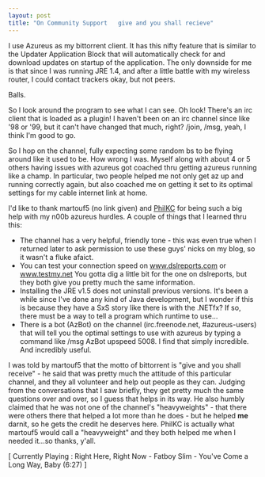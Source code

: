 ```yaml
---
layout: post
title: "On Community Support   give and you shall recieve"
---
```

 
<p>I use Azureus as my bittorrent client. It has this nifty feature that is 
similar to the Updater Application Block that will automatically check for and 
download updates on startup of the application. The only downside for me is that 
since I was running JRE 1.4, and after a little battle with my wireless router, 
I could contact trackers okay, but not peers. </p>
<p>Balls.</p>
<p>So I look around the program to see what I can see. Oh look! There's an irc 
client that is loaded as a plugin! I haven't been on an irc channel since like 
'98 or '99, but it can't have changed that much, right? /join, /msg, yeah, I 
think I'm good to go. </p>
<p>So I hop on the channel, fully expecting some random bs to be flying around 
like it used to be. How wrong I was. Myself along with about 4 or 5 others 
having issues with azureus got coached thru getting azureus running like a 
champ. In particular, two people helped me not only get az up and running 
correctly again, but also coached me on getting it set to its optimal settings 
for my cable internet link at home.</p>
<p>I'd like to thank martouf5 (no link given) and <a href="http://www.20six.co.uk/PhilKC">PhilKC</a> for being such a big help 
with my n00b azureus hurdles. A couple of things that I learned thru this:</p>
<ul>
  <li>The channel has a very helpful, friendly tone - this was even true when I 
  returned later to ask permission to use these guys' nicks on my blog, so it 
  wasn't a fluke afaict. 
  </li><li>You can test your connection speed on <a href="http://www.dslreports.com">www.dslreports.com</a> or <a href="http://www.testmy.net">www.testmy.net</a> You gotta dig a little bit for 
  the one on dslreports, but they both give you pretty much the same 
  information. 
  </li><li>Installing the JRE v1.5 does not uninstall previous versions. It's been a 
  while since I've done any kind of Java development, but I wonder if this is 
  because they have a SxS story like there is with the .NETfx? If so, there must 
  be a way to tell a program which runtime to use... 
  </li><li>There is a bot (AzBot) on the channel (irc.freenode.net, #azureus-users) 
  that will tell you the optimal settings to use with azureus by typing a 
  command like /msg AzBot upspeed 5008. I find that simply incredible. And 
  incredibly useful.</li></ul>
<p>I was told by martouf5 that the motto of bittorrent is "give and you shall 
receive" - he said that was pretty much the attitude of this particular channel, 
and they all volunteer and help out people as they can. Judging from the 
conversations that I saw briefly, they get pretty much the same questions over 
and over, so I guess that helps in its way. He also humbly claimed that he was 
not one of the channel's "heavyweights" - that there were others there that 
helped a lot more than he does - but he helped <strong>me</strong> darnit, so he 
gets the credit he deserves here. PhilKC is actually what martouf5 would call a 
"heavyweight" and they both helped me when I needed it...so thanks, y'all.</p>
<p class="media">[ Currently Playing : Right Here, Right Now - Fatboy Slim - 
You've Come a Long Way, Baby (6:27) ]</p>